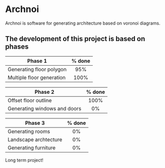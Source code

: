 # Archnoi

Archnoi is software for generating architecture based on voronoi diagrams.


## The development of this project is based on phases



| Phase 1       | % done       |
| ------------- |:-------------:|
| Generating floor polygon      | 95% |
| Multiple floor generation | 100%      |


| Phase 2       | % done       |
| ------------- |:-------------:|
| Offset floor outline     | 100%     |
| Generating windows and doors     | 0%      |


| Phase 3       | % done       |
| ------------- |:-------------:|
| Generating rooms     | 0% |
| Landscape archtecture    | 0%     |
| Generating furniture    | 0% |



Long term project!